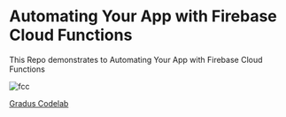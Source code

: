 # Automating Your App with Firebase Cloud Functions

 This Repo demonstrates to Automating Your App with Firebase Cloud Functions

![fcc](https://github.com/user-attachments/assets/91cd0384-c18c-4ca4-8f31-69702f9db2fe)

[Gradus Codelab](https://gradus.vrijraj.xyz/automating-your-app-with-firebase-cloud-functions?page=0)



